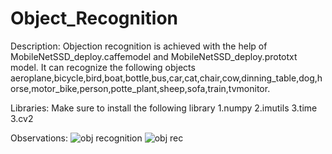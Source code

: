 # Object_Recognition

Description: 
    Objection recognition is achieved with the help of MobileNetSSD_deploy.caffemodel and MobileNetSSD_deploy.prototxt model. It can recognize the following objects aeroplane,bicycle,bird,boat,bottle,bus,car,cat,chair,cow,dinning_table,dog,horse,motor_bike,person,potte_plant,sheep,sofa,train,tvmonitor.
   
Libraries:
    Make sure to install the following library
        1.numpy
        2.imutils
        3.time
        3.cv2
        
Observations:
![obj recognition](https://user-images.githubusercontent.com/59734392/132990960-a86cbefb-0236-4d28-8eca-37d64ed78ce6.JPG)
![obj rec](https://user-images.githubusercontent.com/59734392/132990962-26a2b04e-2076-4644-9772-7e23a7dbcc74.JPG)
